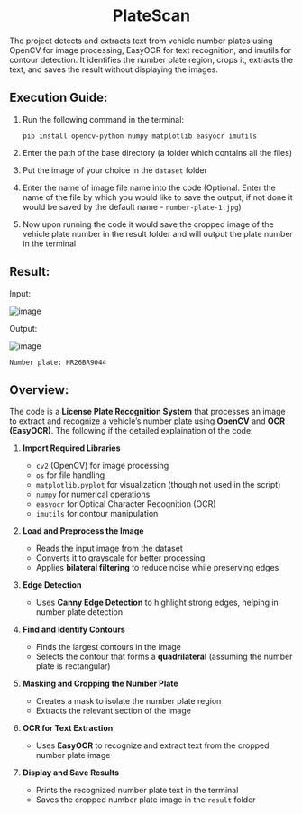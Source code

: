 <h1 align="center">PlateScan</h1>
The project detects and extracts text from vehicle number plates using OpenCV for image processing, EasyOCR for text recognition, and imutils for contour detection. It identifies the number plate region, crops it, extracts the text, and saves the result without displaying the images.

## Execution Guide:
1. Run the following command in the terminal:
   ```
   pip install opencv-python numpy matplotlib easyocr imutils
   ```

2. Enter the path of the base directory (a folder which contains all the files)

3. Put the image of your choice in the `dataset` folder

4. Enter the name of image file name into the code (Optional: Enter the name of the file by which you would like to save the output, if not done it would be saved by the default name - `number-plate-1.jpg`)

5. Now upon running the code it would save the cropped image of the vehicle plate number in the result folder and will output the plate number in the terminal

## Result:

Input:

![image](https://github.com/user-attachments/assets/c81cd6d9-f7a7-4b98-820c-26f6603eafeb)

Output:

![image](https://github.com/user-attachments/assets/5dbda361-7c9b-45b5-933b-40701f8d16ae)

`Number plate: HR26BR9044`

## Overview:
The code is a **License Plate Recognition System** that processes an image to extract and recognize a vehicle’s number plate using **OpenCV** and **OCR (EasyOCR)**. The following if the detailed explaination of the code:

1. **Import Required Libraries**  
   - `cv2` (OpenCV) for image processing  
   - `os` for file handling  
   - `matplotlib.pyplot` for visualization (though not used in the script)  
   - `numpy` for numerical operations  
   - `easyocr` for Optical Character Recognition (OCR)  
   - `imutils` for contour manipulation  

2. **Load and Preprocess the Image**  
   - Reads the input image from the dataset  
   - Converts it to grayscale for better processing  
   - Applies **bilateral filtering** to reduce noise while preserving edges  

3. **Edge Detection**  
   - Uses **Canny Edge Detection** to highlight strong edges, helping in number plate detection  

4. **Find and Identify Contours**  
   - Finds the largest contours in the image  
   - Selects the contour that forms a **quadrilateral** (assuming the number plate is rectangular)  

5. **Masking and Cropping the Number Plate**  
   - Creates a mask to isolate the number plate region  
   - Extracts the relevant section of the image  

6. **OCR for Text Extraction**  
   - Uses **EasyOCR** to recognize and extract text from the cropped number plate image  

7. **Display and Save Results**  
   - Prints the recognized number plate text in the terminal  
   - Saves the cropped number plate image in the `result` folder  
